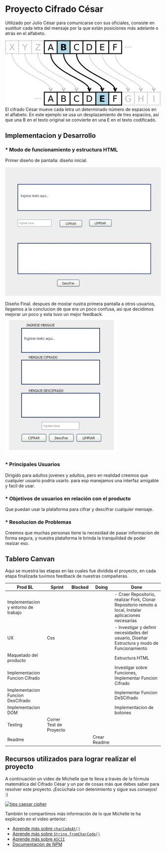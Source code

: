 # Proyecto Cifrado César

Utilizado por Julio César para comunicarse con sus oficiales, consiste en sustituir cada letra del mensaje por la que están
posiciones más adelante o atrás en el alfabeto.

![Cifrado Cesar](/img/caesar3.png)
El cifrado César mueve cada letra un determinado número de espacios en el alfabeto. En este ejemplo se usa un desplazamiento de tres espacios, así que una B en el texto original se convierte en una E en el texto codificado.

##  Implementacion y Desarrollo
### * Modo de funcionamiento y estructura HTML
Primer diseño de pantalla:
diseño inicial.

![Cifrado Cesar](/img/pantalla1.JPG)

Diseño Final.
despues de mostar nustra primera pantalla a otros usuarios, llegamos a la conclucion de que era un poco confusa, asi que decidimos mejorar un poco y esta tuvo un mejor feedback.
![Cifrado Cesar](/img/pantalla2.JPG)

### * Principales Usuarios
Dirigido para adultos jovenes y adultos, pero en realidad creemos que cualquier usuario podria usarlo. para esp manejamos una interfaz amigable y facil de usar.

### * Objetivos de usuarios en relación con el producto
Que puedan usar la plataforma para cifrar y descifrar cualquier mensaje.

### * Resolucion de Problemas
Creemos que muchas personas tiene la necesidad de pasar informacion de forma segura, y nuestra plataforma le brinda la tranquilidad de poder reaizar eso.

## Tablero Canvan 

Aqui se muestra las etapas en las cuales fue dividida el proyecto, en cada etapa finalizada tuvimos feedback de nuestras compañeras.

Prod BL | Sprint | Blocked | Doing| Done|
-- | -- | --| --| --| 
Implementacion y entorno de trabajo | | | | - Craer Repositorio, realizar Fork, Clonar Repositorio remoto a local, Instalar aplicaciones necesarias| 
UX | Css | | | - Investigar y definir necesidades del usuario, Diseñar Estructura y modo de Funcionamiento|
Maquetado del producto | | | | Estructura HTML|
Implementacion Funcion Cifrado || | |Investigar sobre Funciones, Implementar Funcion Cifrado |
Implementacion Funcion DesCifrado  | | | |Implementar Funcion DeSCifrado |
Implementacion DOM  | | | | Implementacion de botones|
Testing |Correr Test de Proyecto | | | |
Readme | | |Crear Readme  | |

## Recursos utilizados para lograr realizar el proyecto

A continuación un video de Michelle que te lleva a través de la fórmula
matemática del Cifrado César y un par de cosas más que debes saber para
resolver este proyecto. ¡Escúchala con detenimiento y sigue sus consejos! :)

[![tips caesar cipher](https://img.youtube.com/vi/zd8eVrXhs7Y/0.jpg)](https://www.youtube.com/watch?v=zd8eVrXhs7Y)

También te compartimos más información de lo que Michelle te ha explicado en el
video anterior:

* [Aprende más sobre `charCodeAt()`](https://developer.mozilla.org/es/docs/Web/JavaScript/Referencia/Objetos_globales/String/charCodeAt)
* [Aprende más sobre `String.fromCharCode()`](https://developer.mozilla.org/es/docs/Web/JavaScript/Referencia/Objetos_globales/String/fromCharCode)
* [Aprende más sobre `ASCII`](http://conceptodefinicion.de/ascii/)
* [Documentación de NPM](https://docs.npmjs.com/)